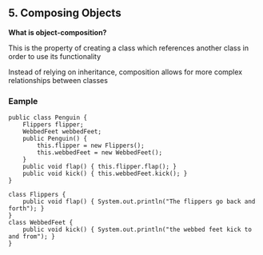 ## 5. Composing Objects

**What is object-composition?**

This is the property of creating a class which references another class in order to use its functionality

Instead of relying on inheritance, composition allows for more complex relationships between classes

### Eample

    public class Penguin {
        Flippers flipper;
        WebbedFeet webbedFeet;
        public Penguin() {
            this.flipper = new Flippers();
            this.webbedFeet = new WebbedFeet();
        }
        public void flap() { this.flipper.flap(); }
        public void kick() { this.webbedFeet.kick(); }
    }

    class Flippers {
        public void flap() { System.out.println("The flippers go back and forth"); }
    }
    class WebbedFeet {
        public void kick() { System.out.println("the webbed feet kick to and from"); }
    }